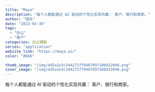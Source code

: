 ```yaml
---
title: "Maya"
description: "每个人都能通过 AI 驱动的个性化实现共赢： 客户、银行和商家。"
author: "瑞东"
date: "2023-03-30"
tags:
  - "办公"
  - "客户"
categories: 办公辅助
series: "application"
website_link: "https://maya.ai/"
color: "#666"

thumb_image: "/img/4d5a1e3c344271ff946705f106d32046.png"
cover_image: "/img/4d5a1e3c344271ff946705f106d32046.png"
---
```


每个人都能通过 AI 驱动的个性化实现共赢： 客户、银行和商家。